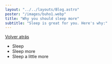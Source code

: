 ```yaml
---
layout: "../../layouts/Blog.astro"
poster: "/images/buho1.webp"
title: "Why you should sleep more"
subtitle: "Sleep is great for you. Here's why:"
---
```


[Volver atrás](/blog)

- Sleep
- Sleep more
- Sleep a little more